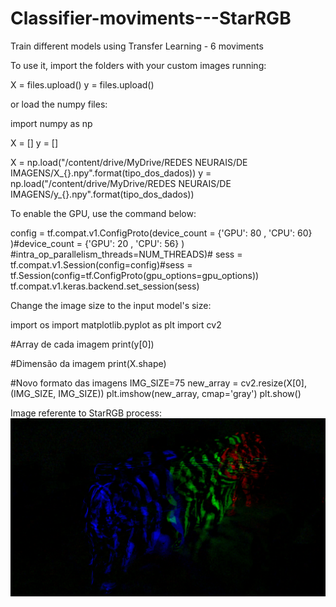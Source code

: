 # Classifier-moviments---StarRGB
Train different models using Transfer Learning - 6 moviments


To use it, import the folders with your custom images running:

X = files.upload()
y = files.upload()

or load the numpy files:

import numpy as np

X = []
y = []

X = np.load("/content/drive/MyDrive/REDES NEURAIS/DE IMAGENS/X_{}.npy".format(tipo_dos_dados))
y = np.load("/content/drive/MyDrive/REDES NEURAIS/DE IMAGENS/y_{}.npy".format(tipo_dos_dados))

To enable the GPU, use the command below:

config = tf.compat.v1.ConfigProto(device_count = {'GPU': 80 , 'CPU': 60} )#device_count = {'GPU': 20 , 'CPU': 56} ) #intra_op_parallelism_threads=NUM_THREADS)# 
sess = tf.compat.v1.Session(config=config)#sess = tf.Session(config=tf.ConfigProto(gpu_options=gpu_options)) 
tf.compat.v1.keras.backend.set_session(sess)


Change the image size to the input model's size:

import os
import matplotlib.pyplot as plt
import cv2

#Array de cada imagem
print(y[0])

#Dimensão da imagem
print(X.shape)

#Novo formato das imagens
IMG_SIZE=75
new_array = cv2.resize(X[0], (IMG_SIZE, IMG_SIZE))
plt.imshow(new_array, cmap='gray')
plt.show()


Image referente to StarRGB process:
![](https://github.com/wyctorfogos/Classifier-moviments---StarRGB/blob/main/00000.png)
